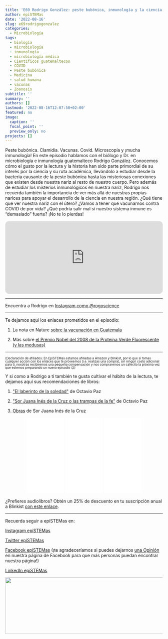 ```yaml
---
title: 'E69 Rodrigo González: peste bubónica, inmunología y la ciencia de tu nariz'
author: epiSTEMas
date: '2022-08-16'
slug: e69rodrigogonzalez
categories:
  - Microbiología
tags:
  - biología
  - microbiología
  - inmunología
  - microbiología médica
  - Científicos guatemaltecos
  - COVID
  - Peste bubónica
  - Medicina
  - salud humana
  - vacunas
  - Zoonosis
subtitle: ''
summary: ''
authors: []
lastmod: '2022-08-16T12:07:50+02:00'
featured: no
image:
  caption: ''
  focal_point: ''
  preview_only: no
projects: []
---
```


Peste bubónica. Clamidia. Vacunas. Covid. Microscopía y ¡mucha inmunología! En este episodio hablamos con el biólogo y Dr. en microbiología e inmunología guatemalteco Rodrigo González. Conocemos cómo el gusto por la lectura y la historia han sido parte primordial de su interés por la ciencia y su ruta académica, llevándolo a estudiar desde la bacteria causante de la peste bubónica hasta las misteriosas conexiones que existen desde nuestra nariz al resto de nuestro cuerpo. Pero además de estudiar los misterios inmunológicos en nuestra nariz, Rodrigo nos recuerda también la importancia de ver más allá de nuestras propias narices para apoyar el desarrollo de la ciencia en nuestra región. ¿Qué tiene que ver nuestra nariz con el útero? ¿Vamos a tener que vacunarnos contra COVID de por vida? ¿Qué podría salir mal si nuestro sistema inmune es “demasiado” fuerte? ¡No te lo pierdas!

<iframe style="border-radius:12px" src="https://open.spotify.com/embed/episode/78lPVbecm6U2b8dFt2iISQ?utm_source=generator&theme=0" width="100%" height="232" frameBorder="0" allowfullscreen="" allow="autoplay; clipboard-write; encrypted-media; fullscreen; picture-in-picture"></iframe>


- - - - -

Encuentra a Rodrigo en [Instagram como @rogoscience](https://www.instagram.com/rogoscience/)

- - - - -

Te dejamos aquí los enlaces prometidos en el episodio:

1) La nota en Nature [sobre la vacunación en Guatemala](https://www.nature.com/articles/d41586-022-01804-x)  



2) Más sobre [el Premio Nobel del 2008 de la Proteína Verde Fluorescente (y las medusas)](https://pubs.rsc.org/en/journals/journalissues/cs#!issueid=cs038010&type=current&issnprint=0306-0012)

- - - - -

<font size = 1.5> <p style = "line-height:1"> 
(Declaración de afiliados: En EpiSTEMas estamos afiliadas a Amazon y Blinkist, por lo que si tomas cualquier acción con los enlaces que te proveemos (i.e. realizas una compra), sin ningún costo adicional para tí, nosotras recibiremos una pequeña compensación y nos compraremos un cafecito la próxima vez que estemos preparando un nuevo episodio 😉) 
</font> </p>


Y si como a Rodrigo a tí también te gusta cultivar el hábito de la lectura, te dejamos aquí sus recomendaciones de libros:  


1) ["El laberinto de la soledad"](https://amzn.to/3QID468) de Octavio Paz   



2) ["Sor Juana Inés de la Cruz o las trampas de la fe"](https://amzn.to/3QHwhto) de Octavio Paz   



3) [Obras](https://amzn.to/3QsUMuK) de Sor Juana Inés de la Cruz    


<center>
<iframe sandbox="allow-popups allow-scripts allow-modals allow-forms allow-same-origin" style="width:120px;height:240px;" marginwidth="0" marginheight="0" scrolling="no" frameborder="0" src="//ws-na.amazon-adsystem.com/widgets/q?ServiceVersion=20070822&OneJS=1&Operation=GetAdHtml&MarketPlace=US&source=ss&ref=as_ss_li_til&ad_type=product_link&tracking_id=braeunerd04-20&language=en_US&marketplace=amazon&region=US&placement=1537218956&asins=1537218956&linkId=e10441e4b71a80d237d6edc00e664445&show_border=true&link_opens_in_new_window=true"></iframe>

<iframe sandbox="allow-popups allow-scripts allow-modals allow-forms allow-same-origin" style="width:120px;height:240px;" marginwidth="0" marginheight="0" scrolling="no" frameborder="0" src="//ws-na.amazon-adsystem.com/widgets/q?ServiceVersion=20070822&OneJS=1&Operation=GetAdHtml&MarketPlace=US&source=ss&ref=as_ss_li_til&ad_type=product_link&tracking_id=braeunerd04-20&language=en_US&marketplace=amazon&region=US&placement=9681612116&asins=9681612116&linkId=ccba1d5d6331b68bae71072b01ad5c16&show_border=true&link_opens_in_new_window=true"></iframe>

<iframe sandbox="allow-popups allow-scripts allow-modals allow-forms allow-same-origin" style="width:120px;height:240px;" marginwidth="0" marginheight="0" scrolling="no" frameborder="0" src="//ws-na.amazon-adsystem.com/widgets/q?ServiceVersion=20070822&OneJS=1&Operation=GetAdHtml&MarketPlace=US&source=ss&ref=as_ss_li_til&ad_type=product_link&tracking_id=braeunerd04-20&language=en_US&marketplace=amazon&region=US&placement=8498163382&asins=8498163382&linkId=bd77ff32c611f1be68bc8e86d733d0fa&show_border=true&link_opens_in_new_window=true"></iframe>

</center>

¿Prefieres audiolibros? Obtén un 25% de descuento en tu suscripción anual a Blinkist [con este enlace](https://blinkist.o6eiov.net/c/2994553/1182216/10732?subId1=EpiSTEMas&u=http%3A%2F%2Fwww.blinkist.com%2Fen%2Fnc%2Fpartners%2Fimpactaffiliate%2Finfluencer).  

- - - - -

Recuerda seguir a epiSTEMas en:

[Instagram epiSTEMas](https://www.instagram.com/epistemas/)  

[Twitter epiSTEMas](https://twitter.com/epiSTEMas_Pod)

[Facebook epiSTEMas](https://www.facebook.com/epiSTEMasPod) (¡te agradeceríamos si puedes dejarnos [una Opinión](https://www.facebook.com/epiSTEMasPod/reviews/) en nuestra página de Facebook para que más personas puedan encontrar nuestra página!)

[LinkedIn epiSTEMas](https://www.linkedin.com/company/epistemas-podcast/)


<a href="https://blinkist.o6eiov.net/c/2994553/815678/10732?subId1=EpiSTEMas&u=http%3A%2F%2Fwww.blinkist.com%3Firclickid%3D%7Bclickid%7D%26utm_medium%3Dpaid%26utm_campaign%3D%7Birpid%7D%26utm_source%3DImpact%26utm_term%3D%7Biradname%7D%26utm_content%3D%7Bircid%7D" target="_top" id="815678"><img src="//a.impactradius-go.com/display-ad/10732-815678" border="0" alt="" width="1456" height="180"/></a><img height="0" width="0" src="https://imp.pxf.io/i/2994553/815678/10732?subId1=EpiSTEMas" style="position:absolute;visibility:hidden;" border="0" />

